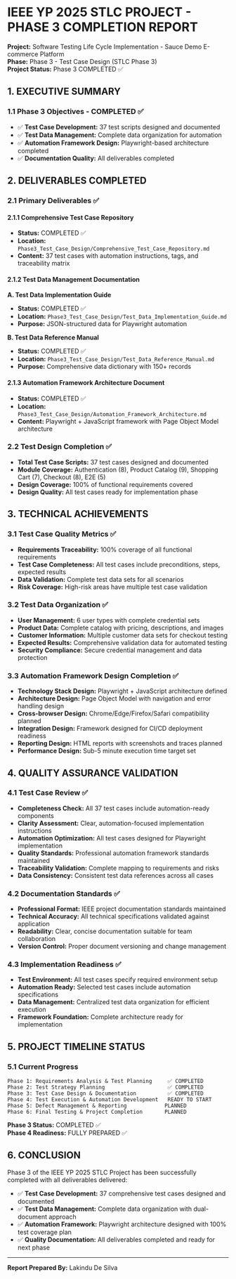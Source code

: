 # IEEE YP 2025 STLC PROJECT - PHASE 3 COMPLETION REPORT

**Project:** Software Testing Life Cycle Implementation - Sauce Demo E-commerce Platform  
**Phase:** Phase 3 - Test Case Design (STLC Phase 3)  
**Project Status:** Phase 3 COMPLETED ✅

## 1. EXECUTIVE SUMMARY

### 1.1 Phase 3 Objectives - COMPLETED ✅

- ✅ **Test Case Development:** 37 test scripts designed and documented
- ✅ **Test Data Management:** Complete data organization for automation
- ✅ **Automation Framework Design:** Playwright-based architecture completed
- ✅ **Documentation Quality:** All deliverables completed

## 2. DELIVERABLES COMPLETED

### 2.1 Primary Deliverables ✅

#### 2.1.1 Comprehensive Test Case Repository

- **Status:** COMPLETED ✅
- **Location:** `Phase3_Test_Case_Design/Comprehensive_Test_Case_Repository.md`
- **Content:** 37 test cases with automation instructions, tags, and traceability matrix

#### 2.1.2 Test Data Management Documentation

**A. Test Data Implementation Guide**

- **Status:** COMPLETED ✅
- **Location:** `Phase3_Test_Case_Design/Test_Data_Implementation_Guide.md`
- **Purpose:** JSON-structured data for Playwright automation

**B. Test Data Reference Manual**

- **Status:** COMPLETED ✅
- **Location:** `Phase3_Test_Case_Design/Test_Data_Reference_Manual.md`
- **Purpose:** Comprehensive data dictionary with 150+ records

#### 2.1.3 Automation Framework Architecture Document

- **Status:** COMPLETED ✅
- **Location:** `Phase3_Test_Case_Design/Automation_Framework_Architecture.md`
- **Content:** Playwright + JavaScript framework with Page Object Model architecture

### 2.2 Test Design Completion ✅

- **Total Test Case Scripts:** 37 test cases designed and documented
- **Module Coverage:** Authentication (8), Product Catalog (9), Shopping Cart (7), Checkout (8), E2E (5)
- **Design Coverage:** 100% of functional requirements covered
- **Design Quality:** All test cases ready for implementation phase

## 3. TECHNICAL ACHIEVEMENTS

### 3.1 Test Case Quality Metrics ✅

- **Requirements Traceability:** 100% coverage of all functional requirements
- **Test Case Completeness:** All test cases include preconditions, steps, expected results
- **Data Validation:** Complete test data sets for all scenarios
- **Risk Coverage:** High-risk areas have multiple test case validation

### 3.2 Test Data Organization ✅

- **User Management:** 6 user types with complete credential sets
- **Product Data:** Complete catalog with pricing, descriptions, and images
- **Customer Information:** Multiple customer data sets for checkout testing
- **Expected Results:** Comprehensive validation data for automated testing
- **Security Compliance:** Secure credential management and data protection

### 3.3 Automation Framework Design Completion ✅

- **Technology Stack Design:** Playwright + JavaScript architecture defined
- **Architecture Design:** Page Object Model with navigation and error handling design
- **Cross-browser Design:** Chrome/Edge/Firefox/Safari compatibility planned
- **Integration Design:** Framework designed for CI/CD deployment readiness
- **Reporting Design:** HTML reports with screenshots and traces planned
- **Performance Design:** Sub-5 minute execution time target set

## 4. QUALITY ASSURANCE VALIDATION

### 4.1 Test Case Review ✅

- **Completeness Check:** All 37 test cases include automation-ready components
- **Clarity Assessment:** Clear, automation-focused implementation instructions
- **Automation Optimization:** All test cases designed for Playwright implementation
- **Quality Standards:** Professional automation framework standards maintained
- **Traceability Validation:** Complete mapping to requirements and risks
- **Data Consistency:** Consistent test data references across all cases

### 4.2 Documentation Standards ✅

- **Professional Format:** IEEE project documentation standards maintained
- **Technical Accuracy:** All technical specifications validated against application
- **Readability:** Clear, concise documentation suitable for team collaboration
- **Version Control:** Proper document versioning and change management

### 4.3 Implementation Readiness ✅

- **Test Environment:** All test cases specify required environment setup
- **Automation Ready:** Selected test cases include automation specifications
- **Data Management:** Centralized test data organization for efficient execution
- **Framework Foundation:** Complete architecture ready for implementation

## 5. PROJECT TIMELINE STATUS

### 5.1 Current Progress

```
Phase 1: Requirements Analysis & Test Planning     ✅ COMPLETED
Phase 2: Test Strategy Planning                    ✅ COMPLETED
Phase 3: Test Case Design & Documentation          ✅ COMPLETED
Phase 4: Test Execution & Automation Development   READY TO START
Phase 5: Defect Management & Reporting            PLANNED
Phase 6: Final Testing & Project Completion       PLANNED
```

**Phase 3 Status:** COMPLETED ✅  
**Phase 4 Readiness:** FULLY PREPARED ✅

## 6. CONCLUSION

Phase 3 of the IEEE YP 2025 STLC Project has been successfully completed with all deliverables delivered:

- ✅ **Test Case Development:** 37 comprehensive test cases designed and documented
- ✅ **Test Data Management:** Complete data organization with dual-document approach
- ✅ **Automation Framework:** Playwright architecture designed with 100% test coverage plan
- ✅ **Quality Documentation:** All deliverables completed and ready for next phase

---

**Report Prepared By:** Lakindu De Silva
